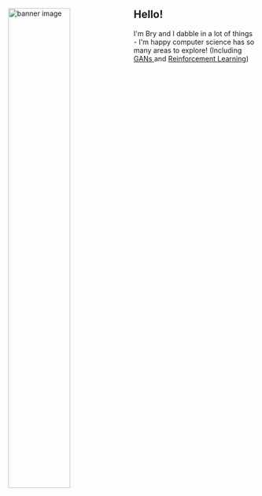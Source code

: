 <div>
  <img width="50%" align="left" alt="banner image" src="https://user-images.githubusercontent.com/84878518/140261933-070a1878-ebf9-4365-849c-01c6439c59cc.png">
  <h2>Hello!</h2>
  <p>I'm Bry and I dabble in a lot of things - I'm happy computer science has so many areas to explore! (Including 
    <a href="https://docs.google.com/presentation/d/1n0GenQqDBYzzEikbgII9jjSutrKbZsHA2QQi9NvQoAo/edit?usp=sharing"> GANs </a>and
    <a href="https://docs.google.com/presentation/d/1vSmrKUEz27hUZeSuFXtfyh5AVH0tYbxeUtpFPr8Dre8/edit?usp=sharing"> Reinforcement Learning</a>)
  </p>
 </div>
